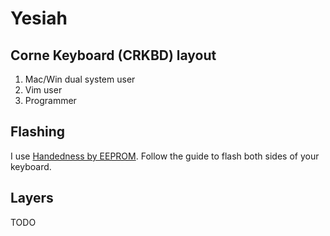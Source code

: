 # Yesiah

## Corne Keyboard (CRKBD) layout

1. Mac/Win dual system user
1. Vim user
1. Programmer

## Flashing

I use [Handedness by EEPROM](https://docs.qmk.fm/#/feature_split_keyboard?id=handedness-by-eeprom). Follow the guide to flash both sides of your keyboard.

## Layers

TODO
